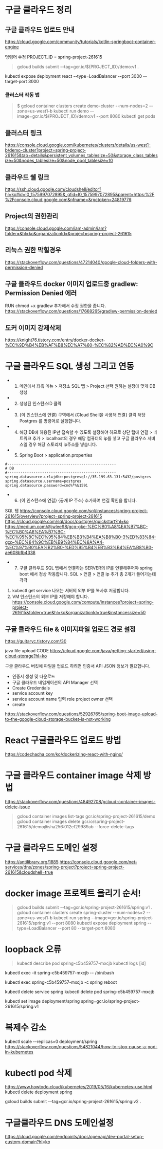 # 구글 클라우드 정리

## 구글 클라우드 업로드 안내
https://cloud.google.com/community/tutorials/kotlin-springboot-container-engine

명령어 수정 
PROJECT_ID = spring-project-261615
> gcloud builds submit --tag=gcr.io/${PROJECT_ID}/demo:v1 .

kubectl expose deployment react --type=LoadBalancer --port 3000 --target-port 3000

### 클러스터 작동 법

> $ gcloud container clusters create demo-cluster --num-nodes=2 --zone=us-west1-b
> kubectl run demo --image=gcr.io/${PROJECT_ID}/demo:v1 --port 8080
> kubectl get pods

## 클러스터 링크
https://console.cloud.google.com/kubernetes/clusters/details/us-west1-b/demo-cluster?project=spring-project-261615&tab=details&persistent_volumes_tablesize=50&storage_class_tablesize=50&nodes_tablesize=50&node_pool_tablesize=10

## 클라우드 쉘 링크
https://ssh.cloud.google.com/cloudshell/editor?hl=ko#id=I0_1575997072895&_gfid=I0_1575997072895&parent=https:%2F%2Fconsole.cloud.google.com&pfname=&rpctoken=24819776

## Project의 권한관리
https://console.cloud.google.com/iam-admin/iam?folder=&hl=ko&organizationId=&project=spring-project-261615

## 리눅스 권한 막힐경우
https://stackoverflow.com/questions/47214040/google-cloud-folders-with-permission-denied

## 구글 클라우드 docker 이미지 업로드중 gradlew: Permission Denied 에러
RUN chmod +x gradlew 추가해서 수정 권한을 줍니다.
https://stackoverflow.com/questions/17668265/gradlew-permission-denied

## 도커 이미지 강제삭제
https://knight76.tistory.com/entry/docker-docker-%EC%9D%B4%EB%AF%B8%EC%A7%80-%EC%82%AD%EC%A0%9C

# 구글 클라우드 SQL 생성 그리고 연동

- 1. 메인에서 좌측 메뉴 > 저장소 SQL 탭 > Project 선택 원하는 설정에 맞게 DB 생성
- 2. 생성된 인스턴스ID 클릭
- 3. {이 인스턴스에 연결} 구역에서 {Cloud Shell을 사용해 연결} 클릭 해당 Postgres 를 명령어로 실행합니다.
- 4. 해당 DB에 허용된 IP만 접속할 수 있도록 설정해야 하므로 상단 탭에 연결 > 네트워크 추가 > localhost의 경우 해당 컴퓨터의 ip를 넣고 구글 클라우스 서비스일 경우 해당 스토리지 ip주소를 넣습니다.
- 5. Spring Boot > application.properties

~~~
#--------------------------------------------------
# DB
#--------------------------------------------------
spring.datasource.url=jdbc:postgresql://35.199.63.131:5432/postgres
spring.datasource.username=postgres
spring.datasource.password=cmd%*%&1591
~~~

- 6. {이 인스턴스에 연결} {공개 IP 주소} 추가하여 연결 확인을 합니다.

SQL 탭
https://console.cloud.google.com/sql/instances/spring-project-261615/overview?project=spring-project-261615
https://cloud.google.com/sql/docs/postgres/quickstart?hl=ko
https://medium.com/@jwlee98/gcp-gke-%EC%B0%A8%EA%B7%BC-%EC%B0%A8%EA%B7%BC-%EC%95%8C%EC%95%84%EB%B3%B4%EA%B8%B0-3%ED%83%84-gcp-%EC%84%9C%EB%B9%84%EC%8A%A4-%EC%97%B0%EA%B2%B0-%ED%95%B4%EB%B3%B4%EA%B8%B0-ae608b1b4338

- 7. 구글 클라우드 SQL 탭에서 연결하는 SERVER의 IP를 연결해주어야 spring boot 에서 정상 작동합니다.
SQL > 연결 > 연결 ip 추가 총 2개가 들어가는데 각각 
1.  kubectl get service 나오는 서버의 외부 IP를 복사후 저장합니다.
2.  VM 인스턴스의 외부 IP를 저장해야 합니다. https://console.cloud.google.com/compute/instances?project=spring-project-261615&folder=true&hl=ko&organizationId=true&instancessize=50 

## 구글 클라우드 file & 이미지파일 업로드 경로 설정

https://guitaryc.tistory.com/30

java file upload CODE 
https://cloud.google.com/java/getting-started/using-cloud-storage?hl=ko

구글 클라우드 버킷에 파일을 업로드 하려면 인증서 API JSON 정보가 필요합니다.
- 인증서 생성 및 다운로드 
- 구글 클라우드 네입게이션의 API Manager  선택  
- Create Credentials 
- service account key 
- service account name 입력  role project owner 선택
- create

https://stackoverflow.com/questions/52926765/spring-boot-image-upload-to-the-google-cloud-storage-bucket-is-not-working

# React 구글클라우드 업로드 방법
https://codechacha.com/ko/dockerizing-react-with-nginx/

# 구글 클라우드 container image 삭제 방법
https://stackoverflow.com/questions/48492708/gcloud-container-images-delete-issue

> gcloud container images list-tags gcr.io/spring-project-261615/demo
> gcloud container images delete gcr.io/spring-project-261615/demo@sha256:012ef29989ab --force-delete-tags

# 구글 클라우드 도메인 설정
https://antilibrary.org/1885
https://console.cloud.google.com/net-services/dns/zones/spring-project?project=spring-project-261615&cloudshell=true

# docker image 프로젝트 올리기 순서!
> gcloud builds submit --tag=gcr.io/spring-project-261615/spring:v1 .
> gcloud container clusters create spring-cluster --num-nodes=2 --zone=us-west1-b
> kubectl run spring --image=gcr.io/spring-project-261615/spring:v1 --port 8080
> kubectl expose deployment spring --type=LoadBalancer --port 80 --target-port 8080

# loopback 오류
> kubectl describe pod spring-c5b459757-mxcjb
> kubectl logs [id]

kubectl exec -it spring-c5b459757-mxcjb -- /bin/bash

kubectl exec spring-c5b459757-mxcjb -c spring reboot

kubectl delete service spring
kubectl delete pod spring-c5b459757-mxcjb

kubectl set image deployment/spring spring=gcr.io/spring-project-261615/spring:v1

# 복제수 감소
kubectl scale --replicas=0 deployment/spring
https://stackoverflow.com/questions/54821044/how-to-stop-pause-a-pod-in-kubernetes

# kubectl pod 삭제
https://www.howtodo.cloud/kubernetes/2019/05/16/kubernetes-use.html
kubectl delete deployment spring

gcloud builds submit --tag=gcr.io/spring-project-261615/spring:v2 .

# 구글클라우드 DNS 도메인설정
https://cloud.google.com/endpoints/docs/openapi/dev-portal-setup-custom-domain?hl=ko